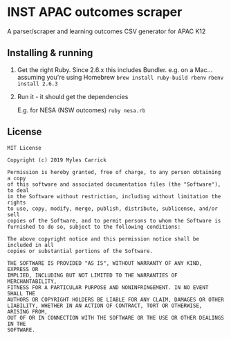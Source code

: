 # INST APAC outcomes scraper
A parser/scraper and learning outcomes CSV generator for APAC K12

## Installing & running

1. Get the right Ruby. Since 2.6.x this includes Bundler.
   e.g. on a Mac… assuming you're using Homebrew
   `brew install ruby-build rbenv`
   `rbenv install 2.6.3`

2. Run it - it should get the dependencies

   E.g. for NESA (NSW outcomes)
   `ruby nesa.rb`



## License

```
MIT License

Copyright (c) 2019 Myles Carrick

Permission is hereby granted, free of charge, to any person obtaining a copy
of this software and associated documentation files (the "Software"), to deal
in the Software without restriction, including without limitation the rights
to use, copy, modify, merge, publish, distribute, sublicense, and/or sell
copies of the Software, and to permit persons to whom the Software is
furnished to do so, subject to the following conditions:

The above copyright notice and this permission notice shall be included in all
copies or substantial portions of the Software.

THE SOFTWARE IS PROVIDED "AS IS", WITHOUT WARRANTY OF ANY KIND, EXPRESS OR
IMPLIED, INCLUDING BUT NOT LIMITED TO THE WARRANTIES OF MERCHANTABILITY,
FITNESS FOR A PARTICULAR PURPOSE AND NONINFRINGEMENT. IN NO EVENT SHALL THE
AUTHORS OR COPYRIGHT HOLDERS BE LIABLE FOR ANY CLAIM, DAMAGES OR OTHER
LIABILITY, WHETHER IN AN ACTION OF CONTRACT, TORT OR OTHERWISE, ARISING FROM,
OUT OF OR IN CONNECTION WITH THE SOFTWARE OR THE USE OR OTHER DEALINGS IN THE
SOFTWARE.
```